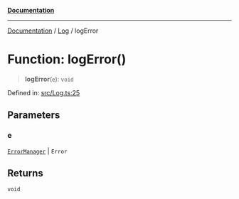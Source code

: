 [**Documentation**](../../README.md)

***

[Documentation](../../README.md) / [Log](../README.md) / logError

# Function: logError()

> **logError**(`e`): `void`

Defined in: [src/Log.ts:25](https://github.com/Christian-Me/folder-to-tags-plugin/blob/1b47fd7d007d2f33409aeb5e2ff62bca31adb1cf/src/Log.ts#L25)

## Parameters

### e

[`ErrorManager`](../../Error/classes/ErrorManager.md) | `Error`

## Returns

`void`
